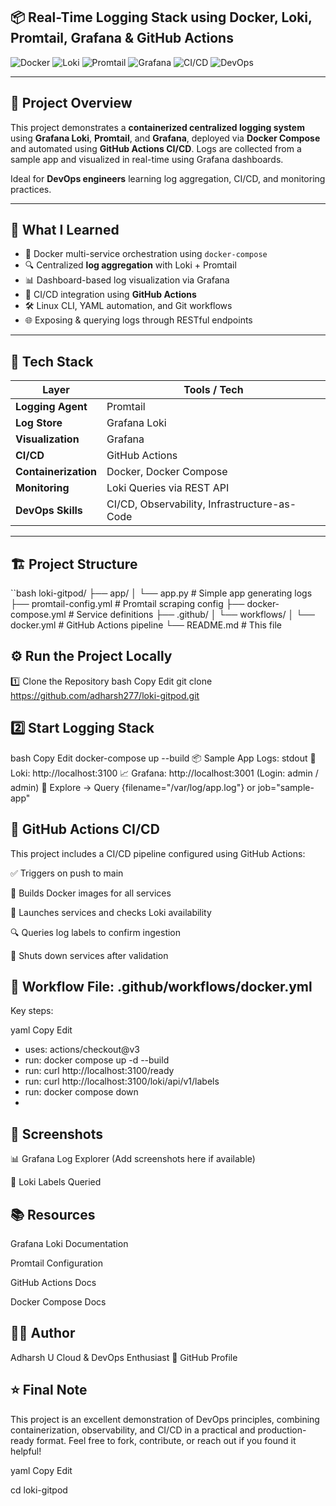 ## 📦 Real-Time Logging Stack using Docker, Loki, Promtail, Grafana & GitHub Actions

![Docker](https://img.shields.io/badge/Docker-Containerization-blue?logo=docker)
![Loki](https://img.shields.io/badge/Loki-Log%20Aggregation-purple?logo=grafana)
![Promtail](https://img.shields.io/badge/Promtail-Log%20Collector-orange?logo=grafana)
![Grafana](https://img.shields.io/badge/Grafana-Visualization-yellow?logo=grafana)
![CI/CD](https://img.shields.io/badge/GitHub%20Actions-CI%2FCD-green?logo=githubactions)
![DevOps](https://img.shields.io/badge/DevOps-Practices-informational?logo=dev.to)

---

## 📌 Project Overview

This project demonstrates a **containerized centralized logging system** using **Grafana Loki**, **Promtail**, and **Grafana**, deployed via **Docker Compose** and automated using **GitHub Actions CI/CD**. Logs are collected from a sample app and visualized in real-time using Grafana dashboards.

Ideal for **DevOps engineers** learning log aggregation, CI/CD, and monitoring practices.

---

## 🚀 What I Learned

- 🐳 Docker multi-service orchestration using `docker-compose`
- 🔍 Centralized **log aggregation** with Loki + Promtail
- 📊 Dashboard-based log visualization via Grafana
- 🔁 CI/CD integration using **GitHub Actions**
- 🛠️ Linux CLI, YAML automation, and Git workflows
- 🌐 Exposing & querying logs through RESTful endpoints

---

## 🧰 Tech Stack

| Layer              | Tools / Tech                         |
|-------------------|---------------------------------------|
| **Logging Agent**   | Promtail                            |
| **Log Store**       | Grafana Loki                        |
| **Visualization**   | Grafana                             |
| **CI/CD**           | GitHub Actions                      |
| **Containerization**| Docker, Docker Compose              |
| **Monitoring**      | Loki Queries via REST API           |
| **DevOps Skills**   | CI/CD, Observability, Infrastructure-as-Code |

---

## 🏗️ Project Structure

``bash
loki-gitpod/
├── app/
│   └── app.py                  # Simple app generating logs
├── promtail-config.yml         # Promtail scraping config
├── docker-compose.yml          # Service definitions
├── .github/
│   └── workflows/
│       └── docker.yml          # GitHub Actions pipeline
└── README.md                   # This file

## ⚙️ Run the Project Locally
1️⃣ Clone the Repository
bash
Copy
Edit
git clone https://github.com/adharsh277/loki-gitpod.git

## 2️⃣ Start Logging Stack
bash
Copy
Edit
docker-compose up --build
📦 Sample App Logs: stdout
🔭 Loki: http://localhost:3100
📈 Grafana: http://localhost:3001 (Login: admin / admin)
📝 Explore → Query {filename="/var/log/app.log"} or job="sample-app"

## 🔁 GitHub Actions CI/CD
This project includes a CI/CD pipeline configured using GitHub Actions:

✅ Triggers on push to main

🐳 Builds Docker images for all services

🚀 Launches services and checks Loki availability

🔍 Queries log labels to confirm ingestion

🧹 Shuts down services after validation

## 📂 Workflow File: .github/workflows/docker.yml
Key steps:

yaml
Copy
Edit
- uses: actions/checkout@v3
- run: docker compose up -d --build
- run: curl http://localhost:3100/ready
- run: curl http://localhost:3100/loki/api/v1/labels
- run: docker compose down
- 
## 📸 Screenshots
📊 Grafana Log Explorer
(Add screenshots here if available)


🧩 Loki Labels Queried

## 📚 Resources
Grafana Loki Documentation

Promtail Configuration

GitHub Actions Docs

Docker Compose Docs

## 👨‍💻 Author
Adharsh U
Cloud & DevOps Enthusiast
🔗 GitHub Profile

## ⭐ Final Note
This project is an excellent demonstration of DevOps principles, combining containerization, observability, and CI/CD in a practical and production-ready format.
Feel free to fork, contribute, or reach out if you found it helpful!

yaml
Copy
Edit

cd loki-gitpod
